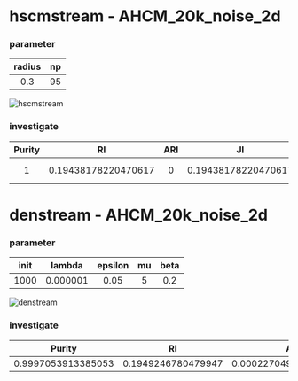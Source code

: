# hscmstream - AHCM_20k_noise_2d
### parameter
| radius | np |
| :-: | :-: |
| 0.3 | 95 |

![hscmstream][hscmstream]
### investigate
| Purity | RI | ARI | JI | NMI | FM |
| :-: | :-: | :-: | :-: | :-: | :-: |
| 1 | 0.19438178220470617 | 0 | 0.19438178220470617 | 3.3502442071495244e-16 | 0.4408874938175341 |

# denstream - AHCM_20k_noise_2d
### parameter
| init | lambda | epsilon | mu | beta |
| :-: | :-: | :-: | :-: | :-: |
| 1000 | 0.000001 | 0.05 | 5 | 0.2 |

![denstream][denstream]
### investigate
| Purity | RI | ARI | JI | NMI | FM |
| :-: | :-: | :-: | :-: | :-: | :-: |
| 0.9997053913385053 | 0.1949246780479947 | 0.00022704913929603255 | 0.19446876005246816 | 0.0010444691685157638 | 0.44096502514427194 |

[hscmstream]: https://00e9e64bac5e34a5e21e958eed4389fd9d30c5fd4490ac12a4-apidata.googleusercontent.com/download/storage/v1/b/medzy-bucket/o/AHCM_20k_noise_2d%2Fhscmstream%2F1561930001.r0.3-np95.5d18c72d48faa30b7ddcdd8c.png?qk=AD5uMEueUXZA3wGuy1PEEP86worKnsOzmTQymKKIl_VGng3sPs5Z6MekNSxiwhwSVUAhyyx0DCOOVn3TweJLOjJvfY59mMmrht1nX04j813ovloG57cgpV1iGrrB5mGT6IW7-DQkoSFlmdhqrXBsQfUsAfasVxwn_ZLIznyklf2JEukB1AeEaeJUxjgAh37w2rowk3e6Za4M01FGUzkabsYAaVGP-89r82dgvIRnawHbweqD8lW6ox47f7RHWCvNdOxBY2SlquhC9RXkFV7IDTzTY1f1GjhqvrXc_8MPDgPOO7f5duICKP17AnvhB7mkTgd4NIYKz5uMOrf7tNKcViLaYzCaN3QEhZCv-9yp2eJnKNpp1Ag_TgZ0NjDmbzKcxpE2RghwSdgphnn4DF63EX7lPV6iIEahyuxYztdI9G_bSQLcNrk8bP2AvIjfY0RG7rk1jOzMhsQbE2wvNLWSD6PaGVgxeRXRkqNuwFJ3rQ4IIS2FvrKIdlg8aXgqyl5a8qUB5_G8wvkkEuO9f3QNwJ67I3EEAT1e4DidXAXWmeiuYQUdXUIZ1lHe0CJJx1pPrwtLmxm7Jj7AO3naxb0S58rIdSgK8ln9NRPQgprAbCgtnVLh0FsaD7QszcUkshJv8eL-Jkn2tONaMDcyYQSlYeCYprCWhFEWQtPwWtSAKncJvq_gmUGNIi-x9rB8yvnHI14qKATzjOXVqY8cP2XDIOSMG95EC3jyLdjQdkBTA9c4Wke-RYHcVDmEOZgaezI4XPI8ZFoFtY13yG8QcJA9_kGJIX5GI8idqjX6O680473MmlQWZp5m3oyHTHnM5WTJM7F9TQJ_K3ne82ni1jv3tPCo3YsMULzJWR_OW0n1KNWA-r0HEQbKDYw

[denstream]: https://00e9e64bacdc06ae02a14a9909f2507ff947a5064d095b931b-apidata.googleusercontent.com/download/storage/v1/b/medzy-bucket/o/AHCM_20k_noise_2d%2Fdenstream%2F1561904940.init1000-lambda1e-06-epsilon0.05-mu5-beta0.2.5d18c71f48faa30b7631eb51.png?qk=AD5uMEtvDpBkB6s_CEdNowqUUwGmAGQVUt7lm57yPUVugoepc6M7N29x2E3_7PLI_NszjYk1gdB2QAl4XaJFt_RiyIktAZWmY4F2ktUUAlnohgPLELR1v-sOG0zF8w0UPsCOEh988tEPe5Fp4DkpnESgE2MlZyYSBCnxQX5ujl40nTfytSE9BNWgqm2z_Nc5yhnY5vRafkrU70gDuPfuSxYR67O5ZP96rXV4OhyZya6IJKjqNutgUclRL9KCG29OY3n7EAtLdwiz-Uhf3FaWmb-qEXbP7Z0onjYzZWe5WZVUEmp5Xi-dRT55aIjYNQrOsmU-Z2tRq1mn7CkKqOdF4jZGUhFaPWRwUPEit2My9bdFhOwPyPKzorEi9wdQUGynb1KPIYYYk19Wh65jNpwHEXQpdHk4aeEweNzXHIUj6iEmmb8An3fJ_h_CZ6DZo2S6drdTb_rIRQLf74qRrg0UtFlSBb43Q86N2H5wk_TfCOIrxw9P-K5_ndlZX9uNISEpELQsiu114s94Lyn6zz7Pp_gxXPU5RT_sZcRfodZJNGKB_ixYHX0tqCaX-n_uDT99-QXpi2XZSw8nIKAfCjcqghEfQfUsQ6YsM1vHdbue_nfYXVD--uEFjFMm9qXmJnaRrbaqU7LEQSDVGn9k4tC0jKQ7Utz8BeM2qrnN3HkUE4uSJ0ipTyX-M__XEEyhvBRw6PhIuRZy4GnSWh8VVisC3EXngsWoTc0_OSI-o69Gf3c6iBd00KfV5Szrwg-4gQcUnIxqglBQL5cdmO9Gx_mLQzNB32nxLoex2m4KO0UwfhHYdW5Sr1hYZ_NKqntyZxZBXM-Ro81FF-HDz2AeKvKs_JihK9MBgPFSInP30GF1smCWk4akMGL4MQIsMgBYdbak8zQ6TJt3vLHIA-5ft9cnBjiu86tZGZ-YaQ